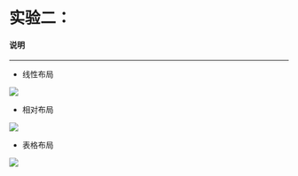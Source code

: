 实验二：
=====
#### 说明
----
* 线性布局
  
![](https://github.com/vivianxww/images/blob/master/layout/图片1.png)
        
* 相对布局
  
![](https://github.com/vivianxww/images/blob/master/layout/图片2.png)
   
* 表格布局
    
![](https://github.com/vivianxww/images/blob/master/layout/图片3.png)
